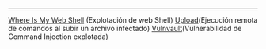 
------------
[Where Is My Web Shell](Where%20Is%20My%20Web%20Shell.md) (Explotación de web Shell)
[Upload](Upload.md)(Ejecución remota de comandos al subir un archivo infectado)
[Vulnvault](Vulnvault.md)(Vulnerabilidad de Command Injection explotada)